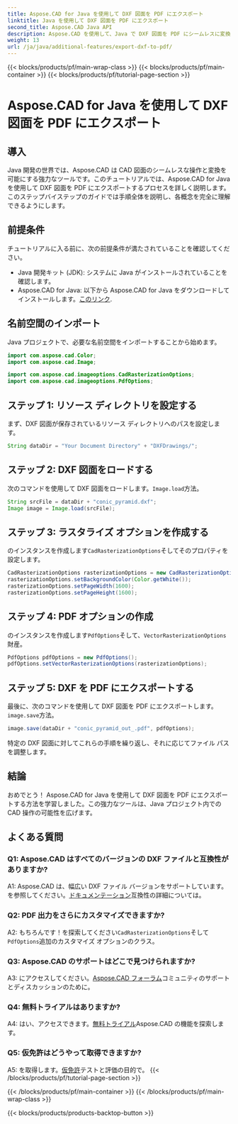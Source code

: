 ```yaml
---
title: Aspose.CAD for Java を使用して DXF 図面を PDF にエクスポート
linktitle: Java を使用して DXF 図面を PDF にエクスポート
second_title: Aspose.CAD Java API
description: Aspose.CAD を使用して、Java で DXF 図面を PDF にシームレスに変換してみましょう。 CAD ワークフローを簡単に強化します。
weight: 13
url: /ja/java/additional-features/export-dxf-to-pdf/
---
```


{{< blocks/products/pf/main-wrap-class >}}
{{< blocks/products/pf/main-container >}}
{{< blocks/products/pf/tutorial-page-section >}}

# Aspose.CAD for Java を使用して DXF 図面を PDF にエクスポート

## 導入

Java 開発の世界では、Aspose.CAD は CAD 図面のシームレスな操作と変換を可能にする強力なツールです。このチュートリアルでは、Aspose.CAD for Java を使用して DXF 図面を PDF にエクスポートするプロセスを詳しく説明します。このステップバイステップのガイドでは手順全体を説明し、各概念を完全に理解できるようにします。

## 前提条件

チュートリアルに入る前に、次の前提条件が満たされていることを確認してください。

- Java 開発キット (JDK): システムに Java がインストールされていることを確認します。
-  Aspose.CAD for Java: 以下から Aspose.CAD for Java をダウンロードしてインストールします。[このリンク](https://releases.aspose.com/cad/java/).

## 名前空間のインポート

Java プロジェクトで、必要な名前空間をインポートすることから始めます。

```java
import com.aspose.cad.Color;
import com.aspose.cad.Image;

import com.aspose.cad.imageoptions.CadRasterizationOptions;
import com.aspose.cad.imageoptions.PdfOptions;
```

## ステップ 1: リソース ディレクトリを設定する

まず、DXF 図面が保存されているリソース ディレクトリへのパスを設定します。

```java
String dataDir = "Your Document Directory" + "DXFDrawings/";
```

## ステップ 2: DXF 図面をロードする

次のコマンドを使用して DXF 図面をロードします。`Image.load`方法。

```java
String srcFile = dataDir + "conic_pyramid.dxf";
Image image = Image.load(srcFile);
```

## ステップ 3: ラスタライズ オプションを作成する

のインスタンスを作成します`CadRasterizationOptions`そしてそのプロパティを設定します。

```java
CadRasterizationOptions rasterizationOptions = new CadRasterizationOptions();
rasterizationOptions.setBackgroundColor(Color.getWhite());
rasterizationOptions.setPageWidth(1600);
rasterizationOptions.setPageHeight(1600);
```

## ステップ 4: PDF オプションの作成

のインスタンスを作成します`PdfOptions`そして、`VectorRasterizationOptions`財産。

```java
PdfOptions pdfOptions = new PdfOptions();
pdfOptions.setVectorRasterizationOptions(rasterizationOptions);
```

## ステップ 5: DXF を PDF にエクスポートする

最後に、次のコマンドを使用して DXF 図面を PDF にエクスポートします。`image.save`方法。

```java
image.save(dataDir + "conic_pyramid_out_.pdf", pdfOptions);
```

特定の DXF 図面に対してこれらの手順を繰り返し、それに応じてファイル パスを調整します。

## 結論

おめでとう！ Aspose.CAD for Java を使用して DXF 図面を PDF にエクスポートする方法を学習しました。この強力なツールは、Java プロジェクト内での CAD 操作の可能性を広げます。

## よくある質問

### Q1: Aspose.CAD はすべてのバージョンの DXF ファイルと互換性がありますか?

 A1: Aspose.CAD は、幅広い DXF ファイル バージョンをサポートしています。を参照してください。[ドキュメンテーション](https://reference.aspose.com/cad/java/)互換性の詳細については。

### Q2: PDF 出力をさらにカスタマイズできますか?

 A2: もちろんです！を探索してください`CadRasterizationOptions`そして`PdfOptions`追加のカスタマイズ オプションのクラス。

### Q3: Aspose.CAD のサポートはどこで見つけられますか?

 A3: にアクセスしてください。[Aspose.CAD フォーラム](https://forum.aspose.com/c/cad/19)コミュニティのサポートとディスカッションのために。

### Q4: 無料トライアルはありますか?

 A4: はい、アクセスできます。[無料トライアル](https://releases.aspose.com/)Aspose.CAD の機能を探索します。

### Q5: 仮免許はどうやって取得できますか?

 A5: を取得します。[仮免許](https://purchase.aspose.com/temporary-license/)テストと評価の目的で。
{{< /blocks/products/pf/tutorial-page-section >}}

{{< /blocks/products/pf/main-container >}}
{{< /blocks/products/pf/main-wrap-class >}}

{{< blocks/products/products-backtop-button >}}
